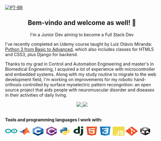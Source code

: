 <a href="https://github.com/hv-pm/hv-pm/blob/main/README.pt-br.md"><img title="PT-BR" src="https://raw.githubusercontent.com/stevenrskelton/flag-icon/master/png/16/country-4x3/br.png"></img></a>
<h2 align="center">Bem-vindo and welcome as well! 🦝</h2>
<p align="center">I'm a Junior Dev aiming to become a Full Stack Dev</p>
<p>I've recently completed an Udemy course taught by Luiz Otávio Miranda: <a href="https://www.udemy.com/course/python-3-do-zero-ao-avancado">Python 3 from Basic to Advanced</a>, which also includes classes for HTML5 and CSS3, plus Django for backend.</p>

<p>Thanks to my grad in Control and Automation Engineering and master's in Biomedical Engineering, I acquired a lot of experience with microcontroller and embedded systems. Along with my study routine to migrate to the web development field, I'm working on improvements for my robotic hand-orthosis controlled by surface myoelectric pattern recongnition: an open source project that aids people with neuromuscular disorder and diseases in their activities of daily living.</p>

<div align="center">
  <a href="https://github.com/hv-pm">
    <img height="180em" src="https://github-readme-stats.vercel.app/api?username=hv-pm&show_icons=true&icon_color=a31595&title_color=a31595&count_private=true&border_color=30,ffc02b,fff375&bg_color=30,ffc02b,fff375">
    </img>
    <img height="180em" src="https://github-readme-stats.vercel.app/api/top-langs/?username=hv-pm&layout=compact&title_color=a31595&bg_color=30,fff375,ffc02b&border_color=30,fff375,ffc02b"> 
  </a>
</div>
<div style="display: inline_block"><br>
  <p><b>Tools and programming languages I work with:</b></p>
  <img align="center" height="30" width="40" title="Arduino" src="https://raw.githubusercontent.com/devicons/devicon/master/icons/arduino/arduino-original.svg">
  <img align="center" height="30" width="40" title="MATLAB" src="https://raw.githubusercontent.com/devicons/devicon/master/icons/matlab/matlab-original.svg">
  <img align="center" height="30" width="40" title="C++" src="https://raw.githubusercontent.com/devicons/devicon/master/icons/cplusplus/cplusplus-original.svg">
  <img align="center" height="30" width="40" title="C#" src="https://raw.githubusercontent.com/devicons/devicon/master/icons/csharp/csharp-original.svg">
  <img align="center" height="30" width="40" title="Python" src="https://raw.githubusercontent.com/devicons/devicon/master/icons/python/python-original.svg">
  <img align="center" height="30" width="40" title="Django" src="https://raw.githubusercontent.com/devicons/devicon/master/icons/django/django-plain.svg">
  <img align="center" height="30" width="40" title="HTML5" src="https://raw.githubusercontent.com/devicons/devicon/master/icons/html5/html5-original.svg">
  <img align="center" height="30" width="40" title="CSS3" src="https://raw.githubusercontent.com/devicons/devicon/master/icons/css3/css3-original.svg">
  <img align="center" height="30" width="40" title="JavaScript" src="https://raw.githubusercontent.com/devicons/devicon/master/icons/javascript/javascript-plain.svg">
  <img align="center" height="30" width="40" title="Git" src="https://raw.githubusercontent.com/devicons/devicon/master/icons/git/git-original.svg">
  <img align="center" height="30" width="40" title="Unity" src="https://raw.githubusercontent.com/devicons/devicon/master/icons/unity/unity-original.svg">
</div>
